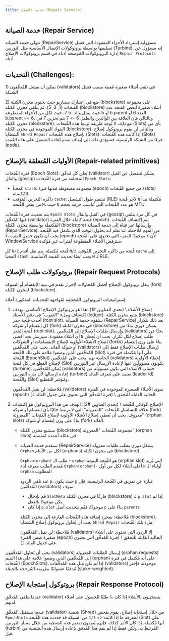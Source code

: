 ```yaml
---
title: خدمة الإصلاح (Repair Service)
---
```


## خدمة الصيانة (Repair Service)

تتولى خدمة الصيانة (RepairService) مسؤولية إسترداد الأجزاء المفقودة التي فشل تسليمها بواسطة بروتوكولات الإتصال الأساسية مثل التوربين (Turbine). إنه مسؤول عن إدارة البروتوكولات المُوضحة أدناه في قسم بروتوكولات الإصلاح `Repair Protocols` أدناه.

## التحديات (Challenges):

1\) يمكن أن يفشل المُدقّقون (validators) في تلقي أشلاء صغيرة مُعينة بسبب فشل الشبكة

2\) ضع في إعتبارك سيناريو حيث يحتوي مخزن الكتلة (blockstore) على مجموعة الفتحات {1, 3, 5}. ثم يتلقى مخزن الكتلة (blockstore) أشلاء صغيرة لبعض الفتحة عدد 7، حيث لكل من الأجزاء المقطوعة b، حيث يمثل والد b أو b.parent العدد 6 أو b.parent == 6، وبالتالي فإن العلاقة بين الوالدين والطفل 6 -&gt; 7 يتم تخزين 7 في مخزن الكتلة (blockstore). مع ذلك، لا تُوجد طريقة لربط هذه الفُتحات (Slots) بأي من البنوك الموجودة في مخزن الكتلة (blockstore)، وبالتالي لن يقوم بروتوكول إصلاح الشظايا `Shred Repair` بإصلاح هذه الفُتحات (Slots). إذا كانت هذه الفُتحات (Slots) جزءًا من الشبكة الرئيسية، فسيؤدي ذلك إلى إيقاف تقدم إعادة التشغيل على هذه العُقدة (node).

## الأوليات المُتعلقة بالإصلاح (Repair-related primitives)

فترة الفُتحات (Epoch Slots): يُعلن كل مُدقّق (validator) بشكل مُنفصل عن القيل والقال (gossip) المختلفة من فترة الفُتحات `Epoch Slots`:

- المخبأ `stash`: مجموعة مضغوطة مُدتها فترة (epoch) من جميع الفُتحات (slots) المُكتملة.
- ذاكره التخزين المُؤقت `cache`: تشفير طول التشغيل (RLE) لآخر فُتحة `N` مُكتملة تبدأ من بعض الفُتحة `M`، حيث `N` هو عدد الفُتحات التي تُناسب حزمة بحجم MTU.

يتم تحديث فترة الفُتحات `Epoch Slots` في القيل والقال (gossip) في كل مرة يتلقى فيها المُدقّق (validator) فتحة كاملة خلال الفترة (epoch). يتم إكتشاف الفُتحات المُكتملة بواسطة مخزن الكتلة (blockstore) وإرسالها عبر قناة إلى خدمة الصيانة (RepairService). من المهم مُلاحظة أننا نعلم أنه بحلول الوقت الذي تكتمل فيه الفُتحة `X`، يجب أن يكون جدول الفترة (epoch) موجودًا للفترة التي تحتوي على الفُتحة `X` لأن WindowService سترفض الأشلاء المقطوعة لفترات غير مُؤكدة.

كل `N/2` فُتحة مُكتملة، يتم نقل أقدم `N/2` فُتحة من ذاكره التخزين المُؤقت `cache` إلى المخبأ `stash`. يجب أيضًا تحديث القيمة الأساسية `M` لـ RLE.

## بروتوكولات طلب الإصلاح (Repair Request Protocols)

يبذل بروتوكول الإصلاح أفضل المُحاولات لإحراز تقدم في بنية الإنقسام أو الشوكة (fork) لمخزن الكتلة (blockstore).

إستراتيجيات البروتوكول المُختلفة لمُواجهة التحديات المذكورة أعلاه:

1. إصلاح الأشلاء \ (تحدي العناوين \#1\): هذا هو بروتوكول الإصلاح الأساسي، بهدف إكتشاف وملء "الثقوب" في دفتر الأستاذ (ledger). يتتبع مخزن الكتلة (blockstore) أحدث فُتحة جذر (root slot). ستقوم خدمة الصيانة (RepairService) بعد ذلك بتكرار كل إنقسام أو شوكة (fork) في مخزن الكتلة (blockstore) بشكل دوري بدءًا من فُتحة الجذر (root slot)، وإرسال طلبات الإصلاح إلى المُدقّقين (validators) بحثًا عن أي أشلاء مفقودة. سيرسل بحد أقصى `N` طلب إصلاح لكل تكرار. يجب أن يُعطي إصلاح الأشلاء الأولوية لإصلاح الإنقسامات أو الشوكات (forks) بناءً على وزن إنقسام أو شوكة القائد. يجب على المُدقّقين (validators) إرسال طلبات الإصلاح فقط إلى المُدقّقين الذين وضعوا علامة على تلك الفُتحة (Slot) على أنها مُكتملة في فترة الفُتحة (EpochSlot) الخاصة بهم. يجب على المُدقّقين (validators) إعطاء الأولوية لإصلاح القطع في كل فُتحة (Slot) يكونون مسؤولين عنها لإعادة الإرسال عبر التوربين (turbine). يُمكن للمُدقّقين (validators) حساب الأشلاء التي تكون مسؤولة عن إعادة إرسالها لأن بذرة التوربين (turbine) تعتمد على مُعرف القائد (leader id) والفُتحة (Slot) ومُؤشر التقطيع.

   مُلاحظة: لن يقبل المُدقّقون (validators) سوى الأشلاء الصغيرة الموجودة في الفترة (epoch) الحالية القابلة للتحقق \ (فترة المُدقّق التي تحتوي على جدول القائد لـ\).

2. الإصلاح الوقائي للفُتحة \ (تحدي العناوين \#2\): الهدف من هذا البروتوكول هو إكتشاف علاقة التسلسل للفُتحات "المعزولة" التي لا ترتبط حاليًا بأي إنقسام أو شوكة (fork) معروف. يجب أن يُعطي إصلاح الأشلاء الأولوية لإصلاح الفُتحات "المعزولة" (orphan slots) بناءً على وزن إنقسام أو شوكة (fork) القائد.

   - سيتتبع مخزن الكتلة (blockstore) مجموعة الفُتحات "المعزولة" (orphan slots) في عائلة أعمدة مُنفصلة.
   - ستقدم خدمة الصيانة (RepairService) بشكل دوري بطلب طلبات معزولة `Orphan` لكل من الأيتام (orphans) في مخزن الكتلة (blockstore).

     `Orphan(orphan)` طلب الـ - `orphan` هو الفُتحة اليتيمة (orphan slot) التي يُريد مُقدم الطلب معرفة آباء `Orphan(orphan)`- أعلى أشلاء لكل من أول `N` أولياء الـ `orphan` المطلوب

     عند تلقي الردود `p`، حيث يكون `p` عبارة عن تمزيق في الفُتحة الرئيسية، فإن المُدقّقين (validators) سوف:

     - قُم بإدخال `SlotMeta` فارغًا في مخزن الكتلة (blockstore) لـ `p.slot` إذا لم يكن موجودًا بالفعل.
     - إذا كان `p.slot` موجودًا، فقُم بتحديث أصل `p` بناءً على `parents`

     مُلاحظة: بمجرد إضافة هذه الفُتحات الفارغة إلى مخزن الكتلة (blockstore)، يجب أن يُحاول بروتوكول إصلاح الشظايا `Shred Repair` ملء تلك الفُتحات.

     مُلاحظة: لن يقبل المُدقّقون (validators) إلا الردود التي تحتوي على أشلاء صغيرة ضمن الفترة (epoch) الحالية القابلة للتحقق \ (فترة المُدقّق التي تحتوي على جدول القائد لـ\).

يجب أن يُحاول المُدقّقون (validators) إرسال الطلبات المعزولة (orphan requests) إلى المُدقّقين الذين وضعوا علامة على هذا اليتيم (orphan) على أنه مُكتمل في فترة الفُتحات (EpochSlots). إذا لم تكن مثل هذه المُدقّقات (validators) موجودة، فإختر مُدققًا عشوائيًا بطريقة المُرجحة بالحِصَّة (stake-weighted).

## بروتوكول إستجابة الإصلاح (Repair Response Protocol)

عندما يتلقى المُدقّق (validator) طلبًا للحصول على أشلاء `S`، يستجيبون بالأشلاء إذا كان لديهم.

عندما يستقبل المُدقّق (validator) شضية (Shred) من خلال إستجابة إصلاح، يقوم بفحص `EpochSlots` لمعرفة ما إذا كانت <= `1/3` من الشبكة قد حددت هذه الفُتحة (Slot) على أنها مُكتملة. إذا كان الأمر كذلك، فإنهم يُعيدون تقديم هذه الشظية من خلال مسار التوربين (turbin) المُرتبط به، ولكن فقط إذا لم يقم هذا المُدقق بإعادة إرسال هذه الشضية من قبل.
